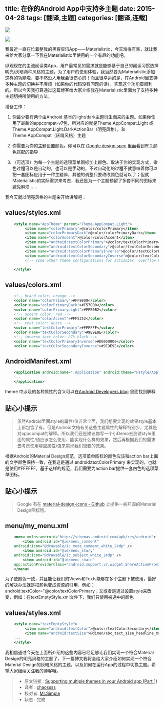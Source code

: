 
title: 在你的Android App中支持多主题
date: 2015-04-28
tags: [翻译,主题]
categories: [翻译,连载]
---

![](http://www.hidroh.com/assets/img/multiple-theme-dark.png)
<!--more-->
![](http://www.hidroh.com/assets/img/multiple-theme-light.png)

我最近一直在忙着整我的黑客资讯App——Materialistic，今天难得有空，就让我来给大家分享一下我在Materialistic里使用的一个有趣的功能吧。

纵观现在的主流阅读类App，用户最常见的需求就是能够基于自己的阅读习惯选择明亮/灰暗两种风格的主题。为了用户的使用体验，我当然要为Materialistic添加这样的功能啦，要不然没人用我会很伤心的！而且很幸运的是，在Android里支持多种主题的切换并不麻烦（如果你的代码没有问题的话），实现这个功能蛮顺利的。所以今天我打算通过这篇博客给大家介绍我在Materialistic里面为了支持多种主题切换所使用的方法。

准备工作：

1. 你最少要有两个由Android 基本的light/dark主题衍生而来的主题。如果你使用了最新的appcompat-v7包，所对应的就是Theme.AppCompat.Light 或 Theme.AppCompat.Light.DarkActionBar（明亮风格），和Theme.AppCompat（灰暗风格）主题

1. 你需要为你的主题设置颜色。你可以在 [Google design spec](http://www.google.com/design/spec/style/color.html#color-color-palette " Google design spec website") 里面看到有关颜色搭配的指导

1. （可选项）为每一个主题的选项菜单图标加上颜色。取决于你的实现方式，染色过程可以是自动的，也可以是手动的，不过自动化的过程不就意味着你可以把一套图标应用于一种主题嘛，其他的调整只要改改颜色就可以了；但就Materialistic的实际需求来考虑，我还是为一个主题预留了多套不同的图标来避免麻烦……

我今天就以明亮风格的主题来开始讲解吧：

## values/styles.xml ##

```xml
    <style name="AppTheme" parent="Theme.AppCompat.Light">
   		 <item name="colorPrimary">@color/colorPrimary</item>
   		 <item name="colorPrimaryDark">@color/colorPrimaryDark</item>
   		 <item name="colorAccent">@color/colorAccent</item>
   		 <item name="android:textColorPrimary">@color/textColorPrimary</item>
   		 <item name="android:textColorSecondary">@color/textColorSecondary</item>
    	 <item name="android:textColorPrimaryInverse">@color/textColorPrimaryInverse</item>
  	     <item name="android:textColorSecondaryInverse">@color/textColorSecondaryInverse</item>
   		 <!-- some other theme configurations for actionbar, overflow menu etc. -->
   		 ...
    </style>
```

## values/colors.xml ##

```xml
    <!-- brand color: orange -->
    <color name="colorPrimary">#FF9800</color>
    <color name="colorPrimaryDark">#F57C00</color>
    <color name="colorPrimaryLight">#FFE0B2</color>
    <!-- accent color: red -->
    <color name="colorAccent">#FF5252</color>
    <!-- text color: white -->
    <color name="textColorPrimary">#FFFFFF</color>
    <color name="textColorSecondary">#9E9E9E</color>
    <!-- inverse text color: 87% black -->
    <color name="textColorPrimaryInverse">#DE000000</color>
    <color name="textColorSecondaryInverse">#9E9E9E</color>
```

## AndroidManifest.xml ##

```xml
    <application android:name=".Application" android:theme="@style/AppTheme">
    ...
    </application>
```

theme 中涉及的各种属性的含义可以在[Android Developers blog](http://android-developers.blogspot.sg/2014/10/appcompat-v21-material-design-for-pre.html "Android Developers blog") 里面找到解释

## 贴心小提示 ##

> 虽然Android里面style的属性/值非常全面，我们想要实现的效果style基本上都包含了有，但是Android文档有关这些主题属性的解释特别少，尤其是对appcompat的解释。所以我们还是建议你写一个小Demo去测试style里面的属性/值应该怎么使用、能实现什么样的效果，然后再根据我们的需求去考虑使用哪些属性/值来实现我们想要的效果。

根据Android的Material Design规范，选项菜单图标的颜色应该和action bar上面的文字颜色保持一致，在我这是通过 android:textColorPrimary 来实现的，也就是使用#FFFFFF，基于这样的规范，我们需要为action bar提供一套白色的选项菜单图标。

## 贴心小提示 ##

> Google 有在 [material-design-icons - Github](https://github.com/google/material-design-icons "Github") 上提供一些开源的Material Design图标哦。

## menu/my_menu.xml ##

```xml
    <menu xmlns:android="http://schemas.android.com/apk/res/android">
    	<item android:id="@id/menu_comment"
    android:icon="@drawable/ic_mode_comment_white_24dp" />
    	<item android:id="@id/menu_story"
    android:icon="@drawable/ic_subject_white_24dp" />
    	<item android:id="@id/menu_share"
    app:actionProviderClass="android.support.v7.widget.ShareActionProvider" />
    </menu>
```

为了使颜色一致，并且能让我们的Views和Texts能够在多个主题下被使用，最好的解决办法就是把颜色变成资源的引用，例如：android:textColor="@color/textColorPrimary；又或者是通过设置style来改变，例如：在textEmptyStyle.xml文件下，我们只使用被选中的颜色

## values/styles.xml ##

```xml
    <style name="textEmptyStyle">
   		 <item name="android:textColor">@color/textColorSecondary</item>
   		 <item name="android:textSize">@dimen/abc_text_size_headline_material</item>
    ...
    </style>
```

我相信通过今天在上面所介绍的这些内容已经足够让我们实现一个符合Material Design的明亮风格的主题了，下一篇博文我将会给大家介绍如何实现一个符合Material Design的灰暗风格的主题，以及如何在运行App的过程中切换主题。希望大家继续关注我的博客哦。

> * 原文链接 : [Supporting multiple themes in your Android app (Part 1)](http://www.hidroh.com/2015/02/16/support-multiple-themes-android-app/)
> * 译者 : [chaossss](https://github.com/chaossss) 
> * 校对者: [Mr.Simple](https://github.com/bboyfeiyu)  
> * 状态 :  完成

